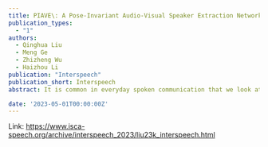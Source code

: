 ```yaml
---
title: PIAVE\: A Pose-Invariant Audio-Visual Speaker Extraction Network
publication_types:
  - "1"
authors:
  - Qinghua Liu
  - Meng Ge
  - Zhizheng Wu
  - Haizhou Li
publication: "Interspeech"
publication_short: Interspeech
abstract: It is common in everyday spoken communication that we look at the turning head of a talker to listen to his/her voice. Humans see the talker to listen better, so do machines. However, previous studies on audio-visual speaker extraction have not effectively handled the varying talking face. This paper studies how to take full advantage of the varying talking face. We propose a Pose-Invariant Audio-Visual Speaker Extraction Network (PIAVE) that incorporates an additional pose-invariant view to improve audio-visual speaker extraction. Specifically, we generate the pose-invariant view from each original pose orientation, which enables the model to receive a consistent frontal view of the talker regardless of his/her head pose, therefore, forming a multi-view visual input for the speaker. Experiments on the multi-view MEAD and in-the-wild LRS3 dataset demonstrate that PIAVE outperforms the state-of-the-art and is more robust to pose variations.

date: '2023-05-01T00:00:00Z'
---
```

Link: https://www.isca-speech.org/archive/interspeech_2023/liu23k_interspeech.html